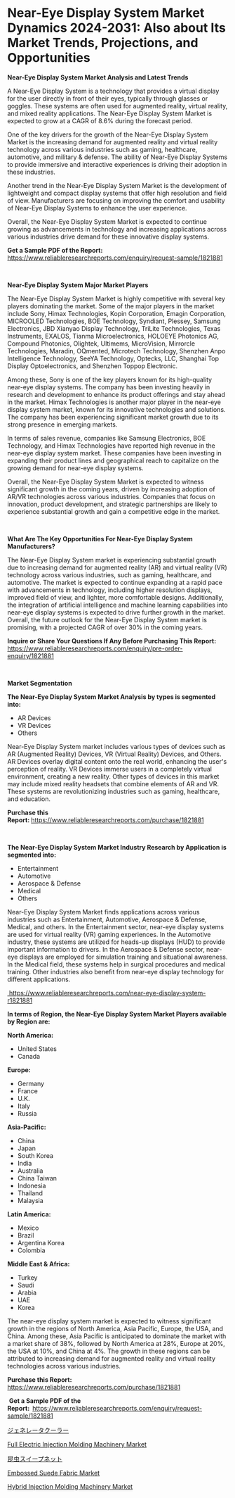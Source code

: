 <p><h1>Near-Eye Display System Market Dynamics 2024-2031: Also about Its Market Trends, Projections, and Opportunities</h1></p><p><strong>Near-Eye Display System Market Analysis and Latest Trends</strong></p>
<p><p>A Near-Eye Display System is a technology that provides a virtual display for the user directly in front of their eyes, typically through glasses or goggles. These systems are often used for augmented reality, virtual reality, and mixed reality applications. The Near-Eye Display System Market is expected to grow at a CAGR of 8.6% during the forecast period.</p><p>One of the key drivers for the growth of the Near-Eye Display System Market is the increasing demand for augmented reality and virtual reality technology across various industries such as gaming, healthcare, automotive, and military & defense. The ability of Near-Eye Display Systems to provide immersive and interactive experiences is driving their adoption in these industries.</p><p>Another trend in the Near-Eye Display System Market is the development of lightweight and compact display systems that offer high resolution and field of view. Manufacturers are focusing on improving the comfort and usability of Near-Eye Display Systems to enhance the user experience.</p><p>Overall, the Near-Eye Display System Market is expected to continue growing as advancements in technology and increasing applications across various industries drive demand for these innovative display systems.</p></p>
<p><strong>Get a Sample PDF of the Report:&nbsp;</strong> <a href="https://www.reliableresearchreports.com/enquiry/request-sample/1821881">https://www.reliableresearchreports.com/enquiry/request-sample/1821881</a></p>
<p>&nbsp;</p>
<p><strong>Near-Eye Display System Major Market Players</strong></p>
<p><p>The Near-Eye Display System Market is highly competitive with several key players dominating the market. Some of the major players in the market include Sony, Himax Technologies, Kopin Corporation, Emagin Corporation, MICROOLED Technologies, BOE Technology, Syndiant, Plessey, Samsung Electronics, JBD Xianyao Display Technology, TriLite Technologies, Texas Instruments, EXALOS, Tianma Microelectronics, HOLOEYE Photonics AG, Compound Photonics, Olightek, Ultimems, MicroVision, Mirrorcle Technologies, Maradin, OQmented, Microtech Technology, Shenzhen Anpo Intelligence Technology, SeeYA Technology, Optecks, LLC, Shanghai Top Display Optoelectronics, and Shenzhen Toppop Electronic.</p><p>Among these, Sony is one of the key players known for its high-quality near-eye display systems. The company has been investing heavily in research and development to enhance its product offerings and stay ahead in the market. Himax Technologies is another major player in the near-eye display system market, known for its innovative technologies and solutions. The company has been experiencing significant market growth due to its strong presence in emerging markets.</p><p>In terms of sales revenue, companies like Samsung Electronics, BOE Technology, and Himax Technologies have reported high revenue in the near-eye display system market. These companies have been investing in expanding their product lines and geographical reach to capitalize on the growing demand for near-eye display systems.</p><p>Overall, the Near-Eye Display System Market is expected to witness significant growth in the coming years, driven by increasing adoption of AR/VR technologies across various industries. Companies that focus on innovation, product development, and strategic partnerships are likely to experience substantial growth and gain a competitive edge in the market.</p></p>
<p>&nbsp;</p>
<p><strong>What Are The Key Opportunities For Near-Eye Display System Manufacturers?</strong></p>
<p><p>The Near-Eye Display System market is experiencing substantial growth due to increasing demand for augmented reality (AR) and virtual reality (VR) technology across various industries, such as gaming, healthcare, and automotive. The market is expected to continue expanding at a rapid pace with advancements in technology, including higher resolution displays, improved field of view, and lighter, more comfortable designs. Additionally, the integration of artificial intelligence and machine learning capabilities into near-eye display systems is expected to drive further growth in the market. Overall, the future outlook for the Near-Eye Display System market is promising, with a projected CAGR of over 30% in the coming years.</p></p>
<p><strong>Inquire or Share Your Questions If Any Before Purchasing This Report:</strong> <a href="https://www.reliableresearchreports.com/enquiry/pre-order-enquiry/1821881">https://www.reliableresearchreports.com/enquiry/pre-order-enquiry/1821881</a></p>
<p>&nbsp;</p>
<p><strong>Market Segmentation</strong></p>
<p><strong>The Near-Eye Display System Market Analysis by types is segmented into:</strong></p>
<p><ul><li>AR Devices</li><li>VR Devices</li><li>Others</li></ul></p>
<p><p>Near-Eye Display System market includes various types of devices such as AR (Augmented Reality) Devices, VR (Virtual Reality) Devices, and Others. AR Devices overlay digital content onto the real world, enhancing the user's perception of reality. VR Devices immerse users in a completely virtual environment, creating a new reality. Other types of devices in this market may include mixed reality headsets that combine elements of AR and VR. These systems are revolutionizing industries such as gaming, healthcare, and education.</p></p>
<p><strong>Purchase this Report:&nbsp;</strong><a href="https://www.reliableresearchreports.com/purchase/1821881">https://www.reliableresearchreports.com/purchase/1821881</a></p>
<p>&nbsp;</p>
<p><strong>The Near-Eye Display System Market Industry Research by Application is segmented into:</strong></p>
<p><ul><li>Entertainment</li><li>Automotive</li><li>Aerospace & Defense</li><li>Medical</li><li>Others</li></ul></p>
<p><p>Near-Eye Display System Market finds applications across various industries such as Entertainment, Automotive, Aerospace & Defense, Medical, and others. In the Entertainment sector, near-eye display systems are used for virtual reality (VR) gaming experiences. In the Automotive industry, these systems are utilized for heads-up displays (HUD) to provide important information to drivers. In the Aerospace & Defense sector, near-eye displays are employed for simulation training and situational awareness. In the Medical field, these systems help in surgical procedures and medical training. Other industries also benefit from near-eye display technology for different applications.</p></p>
<p><a href="https://www.reliableresearchreports.com/near-eye-display-system-r1821881">&nbsp;https://www.reliableresearchreports.com/near-eye-display-system-r1821881</a></p>
<p><strong>In terms of Region, the Near-Eye Display System Market Players available by Region are:</strong></p>
<p>
    <p> <strong> North America: </strong>
        <ul>
            <li>United States</li>
            <li>Canada</li>
        </ul>
        </p> 
    <p> <strong> Europe: </strong>
        <ul>
            <li>Germany</li>
            <li>France</li>
            <li>U.K.</li>
            <li>Italy</li>
            <li>Russia</li>
        </ul>
        </p> 
    <p> <strong> Asia-Pacific: </strong>
        <ul>
            <li>China</li>
            <li>Japan</li>
            <li>South Korea</li>
            <li>India</li>
            <li>Australia</li>
            <li>China Taiwan</li>
            <li>Indonesia</li>
            <li>Thailand</li>
            <li>Malaysia</li>
        </ul>
        </p> 
    <p> <strong> Latin America: </strong>
        <ul>
            <li>Mexico</li>
            <li>Brazil</li>
            <li>Argentina Korea</li>
            <li>Colombia</li>
        </ul>
        </p> 
    <p> <strong> Middle East & Africa: </strong>
        <ul>
            <li>Turkey</li>
            <li>Saudi</li>
            <li>Arabia</li>
            <li>UAE</li>
            <li>Korea</li>
        </ul>
    </p>
    </p>
<p><p>The near-eye display system market is expected to witness significant growth in the regions of North America, Asia Pacific, Europe, the USA, and China. Among these, Asia Pacific is anticipated to dominate the market with a market share of 38%, followed by North America at 28%, Europe at 20%, the USA at 10%, and China at 4%. The growth in these regions can be attributed to increasing demand for augmented reality and virtual reality technologies across various industries.</p></p>
<p><strong>Purchase this Report: </strong><a href="https://www.reliableresearchreports.com/purchase/1821881">https://www.reliableresearchreports.com/purchase/1821881</a></p>
<p>&nbsp;<strong>Get a Sample PDF of the Report:&nbsp;&nbsp;</strong><a href="https://www.reliableresearchreports.com/enquiry/request-sample/1821881">https://www.reliableresearchreports.com/enquiry/request-sample/1821881</a></p>
<p><strong></strong></p>
<p><p><a href="https://github.com/lrlmopnhwd79300/Market-Research-Report-List-1/blob/main/857262640989.md">ジェネレータクーラー</a></p><p><a href="https://github.com/josesg55/Market-Research-Report-List-2/blob/main/full-electric-injection-molding-machinery-market.md">Full Electric Injection Molding Machinery Market</a></p><p><a href="https://github.com/andym141978/Market-Research-Report-List-1/blob/main/294954940988.md">昆虫スイープネット</a></p><p><a href="https://issuu.com/reportprime-2/docs/embossed-suede-fabric-market-size-2030.pptx">Embossed Suede Fabric Market</a></p><p><a href="https://github.com/indrystar/Market-Research-Report-List-3/blob/main/hybrid-injection-molding-machinery-market.md">Hybrid Injection Molding Machinery Market</a></p></p>